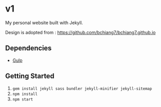 # v1

My personal website built with Jekyll.

Design is adopted from : https://github.com/bchiang7/bchiang7.github.io

## Dependencies

- [Gulp](https://gulpjs.com/)

## Getting Started

1.  `gem install jekyll sass bundler jekyll-minifier jekyll-sitemap`
2.  `npm install`
3.  `npm start`
